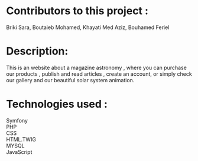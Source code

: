 ﻿<h1>Contributors to this project :</h1> Briki Sara, Boutaieb Mohamed, Khayati Med Aziz, Bouhamed Feriel


<h1>Description:</h1> This is an website about a magazine astronomy , where you can purchase our products , publish and read articles , create an account, or simply check our gallery and our beautiful solar system animation.




<h1>Technologies used : </h1>  Symfony <br>
                     PHP<br>
                     CSS<br>
                     HTML.TWIG<br>
                     MYSQL     <br>
                     JavaScript <br>
